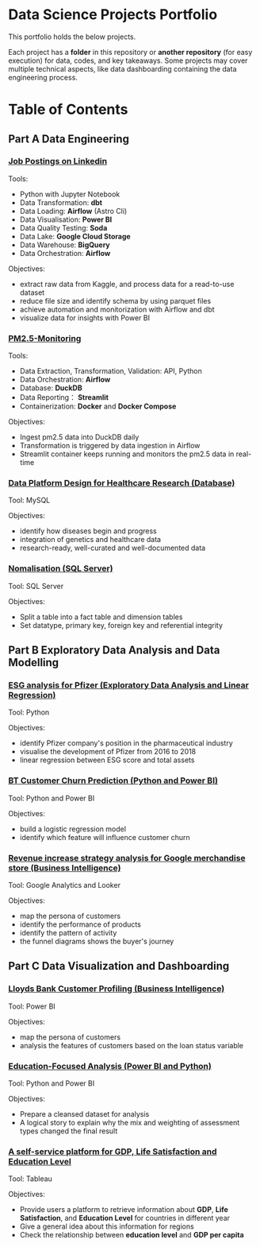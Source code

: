 # Data Science Projects Portfolio

This portfolio holds the below projects. 

Each project has a **folder** in this repository or **another repository** (for easy execution) for data, codes, and key takeaways. 
Some projects may cover multiple technical aspects, like data dashboarding containing the data engineering process.
# Table of Contents

## Part A Data Engineering

### [Job Postings on Linkedin](https://github.com/xiangivyli/data-science-portfolio/tree/main/part_a_job_posting_linkedin_pipeline)

Tools:
 - Python with Jupyter Notebook
 - Data Transformation: **dbt**
 - Data Loading: **Airflow** (Astro Cli)
 - Data Visualisation: **Power BI**
 - Data Quality Testing: **Soda**
 - Data Lake: **Google Cloud Storage**
 - Data Warehouse: **BigQuery**
 - Data Orchestration: **Airflow**

Objectives:
   - extract raw data from Kaggle, and process data for a read-to-use dataset
   - reduce file size and identify schema by using parquet files
   - achieve automation and monitorization with Airflow and dbt
   - visualize data for insights with Power BI

### [PM2.5-Monitoring](https://github.com/xiangivyli/pm25_monitoring)

Tools:
 - Data Extraction, Transformation, Validation: API, Python
 - Data Orchestration: **Airflow**
 - Database: **DuckDB**
 - Data Reporting： **Streamlit**
 - Containerization: **Docker** and **Docker Compose**

Objectives:
   - Ingest pm2.5 data into DuckDB daily
   - Transformation is triggered by data ingestion in Airflow
   - Streamlit container keeps running and monitors the pm2.5 data in real-time 

### [Data Platform Design for Healthcare Research (Database)](https://xiangivyli.com/blog/data-platform-design-for-healthcare-research-mysql/)
 
Tool: MySQL
 
Objectives:
   - identify how diseases begin and progress
   - integration of genetics and healthcare data
   - research-ready, well-curated and well-documented data

### [Nomalisation (SQL Server)](https://xiangivyli.com/blog/normalisation-for-professors-in-organisations-with-sql-server/)

Tool: SQL Server

Objectives:
  - Split a table into a fact table and dimension tables
  - Set datatype, primary key, foreign key and referential integrity

## Part B Exploratory Data Analysis and Data Modelling

### [ESG analysis for Pfizer (Exploratory Data Analysis and Linear Regression)](https://xiangivyli.com/blog/esg-pfizer/)

Tool: Python

Objectives:
  - identify Pfizer company's position in the pharmaceutical industry
  - visualise the development of Pfizer from 2016 to 2018
  - linear regression between ESG score and total assets
 
### [BT Customer Churn Prediction (Python and Power BI)](https://xiangivyli.com/blog/bt-customer-churn-prediction/)
 
Tool: Python and Power BI

Objectives:
   - build a logistic regression model 
   - identify which feature will influence customer churn

### [Revenue increase strategy analysis for Google merchandise store (Business Intelligence)](https://xiangivyli.com/blog/revenue-google-store/)

Tool: Google Analytics and Looker

Objectives:
  - map the persona of customers
  - identify the performance of products
  - identify the pattern of activity
  - the funnel diagrams shows the buyer's journey

## Part C Data Visualization and Dashboarding

### [Lloyds Bank Customer Profiling (Business Intelligence)](https://github.com/xiangivyli/data-science-portfolio/tree/main/part_c_lloyds_bank_customer_profiling)
 
Tool: Power BI

Objectives:
  - map the persona of customers 
  - analysis the features of customers based on the loan status variable

### [Education-Focused Analysis (Power BI and Python)](https://xiangivyli.com/blog/education-focused-analysis-assessment-types-final-results)

Tool: Python and Power BI

Objectives:
  - Prepare a cleansed dataset for analysis
  - A logical story to explain why the mix and weighting of assessment types changed the final result

### [A self-service platform for GDP, Life Satisfaction and Education Level](https://xiangivyli.com/blog/an-information-retrieval-platform-for-gdp-satisfaction-education/)

Tool: Tableau

Objectives:
  - Provide users a platform to retrieve information about **GDP**, **Life Satisfaction**, and **Education Level** for countries in different year
  - Give a general idea about this information for regions
  - Check the relationship between **education level** and **GDP per capita**
 
